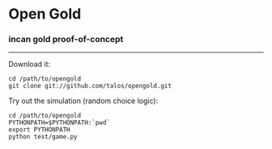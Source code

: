 # Open Gold

### incan gold proof-of-concept

---

Download it:

    cd /path/to/opengold
    git clone git://github.com/talos/opengold.git

Try out the simulation (random choice logic):

    cd /path/to/opengold
    PYTHONPATH=$PYTHONPATH:`pwd`
    export PYTHONPATH
    python test/game.py
